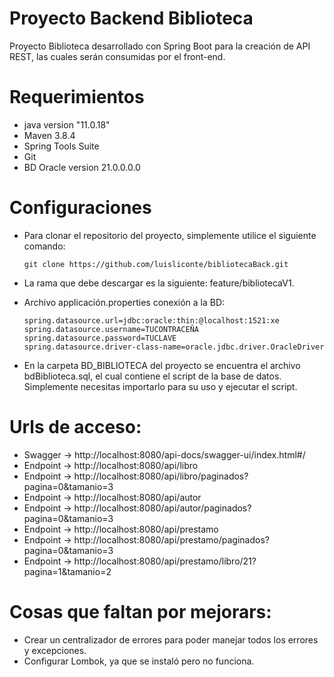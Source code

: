 # Proyecto Backend Biblioteca

Proyecto Biblioteca desarrollado con Spring Boot para la creación de API REST, las cuales serán consumidas por el front-end.

# Requerimientos

* java version "11.0.18"
* Maven 3.8.4
* Spring Tools Suite 
* Git
* BD Oracle version 21.0.0.0.0

# Configuraciones
- Para clonar el repositorio del proyecto, simplemente utilice el siguiente comando:
    ```
    git clone https://github.com/luisliconte/bibliotecaBack.git
    ```
- La rama que debe descargar es la siguiente: feature/bibliotecaV1.

- Archivo applicación.properties conexión a la BD:
 
    ```
    spring.datasource.url=jdbc:oracle:thin:@localhost:1521:xe
    spring.datasource.username=TUCONTRACEÑA
    spring.datasource.password=TUCLAVE
    spring.datasource.driver-class-name=oracle.jdbc.driver.OracleDriver
    ```
- En la carpeta BD_BIBLIOTECA del proyecto se encuentra el archivo bdBiblioteca.sql, el cual contiene el script de la base de datos. 
  Simplemente necesitas importarlo para su uso y ejecutar el script.



# Urls de acceso: 

- Swagger -> http://localhost:8080/api-docs/swagger-ui/index.html#/
- Endpoint -> http://localhost:8080/api/libro
- Endpoint -> http://localhost:8080/api/libro/paginados?pagina=0&tamanio=3
- Endpoint -> http://localhost:8080/api/autor
- Endpoint -> http://localhost:8080/api/autor/paginados?pagina=0&tamanio=3
- Endpoint -> http://localhost:8080/api/prestamo
- Endpoint -> http://localhost:8080/api/prestamo/paginados?pagina=0&tamanio=3
- Endpoint -> http://localhost:8080/api/prestamo/libro/21?pagina=1&tamanio=2

# Cosas que faltan por mejorars:

- Crear un centralizador de errores para poder manejar todos los errores y excepciones.
- Configurar Lombok, ya que se instaló pero no funciona.

